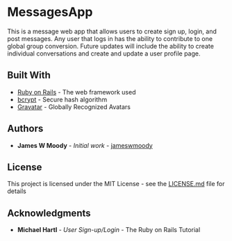 # MessagesApp

This is a message web app that allows users to create sign up, login, and post messages. Any user that logs in has the ability to contribute to one global group conversion. Future updates will include the ability to create individual conversations and create and update a user profile page.

## Built With

* [Ruby on Rails](http://rubyonrails.org/) - The web framework used
* [bcrypt](https://rubygems.org/gems/bcrypt-ruby/versions/3.1.5) - Secure hash algorithm
* [Gravatar](http://en.gravatar.com/) - Globally Recognized Avatars


## Authors

* **James W Moody** - *Initial work* - [jameswmoody](https://github.com/jameswmoody)

## License

This project is licensed under the MIT License - see the [LICENSE.md](LICENSE.md) file for details

## Acknowledgments

* **Michael Hartl** - *User Sign-up/Login* - The Ruby on Rails Tutorial
